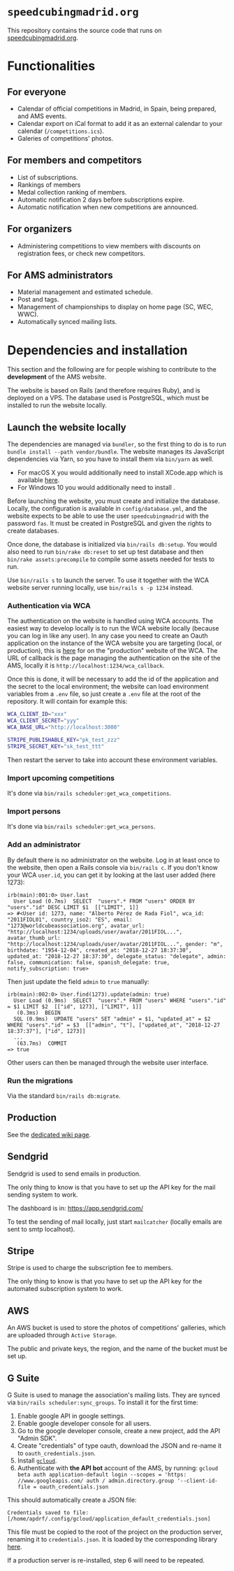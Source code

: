 # `speedcubingmadrid.org`

This repository contains the source code that runs on [speedcubingmadrid.org](http://www.speedcubingmadrid.org).

# Functionalities

## For everyone

  - Calendar of official competitions in Madrid, in Spain, being prepared, and AMS events.
  - Calendar export on iCal format to add it as an external calendar to your calendar (`/competitions.ics`).
  - Galeries of competitions' photos.

## For members and competitors

  - List of subscriptions.
  - Rankings of members
  - Medal collection ranking of members.
  - Automatic notification 2 days before subscriptions expire.
  - Automatic notification when new competitions are announced.

## For organizers

  - Administering competitions to view members with discounts on registration fees, or check new competitors.

## For AMS administrators

  - Material management and estimated schedule.
  - Post and tags.
  - Management of championships to display on home page (SC, WEC, WWC).
  - Automatically synced mailing lists.

# Dependencies and installation

This section and the following are for people wishing to contribute to the **development** of the AMS website.

The website is based on Rails (and therefore requires Ruby), and is deployed on a VPS.
The database used is PostgreSQL, which must be installed to run the website locally.

## Launch the website locally

The dependencies are managed via `bundler`, so the first thing to do is to run `bundle install --path vendor/bundle`.
The website manages its JavaScript dependencies via Yarn, so you have to install them via `bin/yarn` as well.

  - For macOS X you would additionally need to install XCode.app which is available [here](https://apps.apple.com/es/app/xcode/id497799835?mt=12).
  - For Windows 10 you would additionally need to install .

Before launching the website, you must create and initialize the database.
Locally, the configuration is available in `config/database.yml`, and the website expects to be able to use the user `speedcubingmadrid` with the password `fas`.
It must be created in PostgreSQL and given the rights to create databases.

Once done, the database is initialized via `bin/rails db:setup`. You would also need to run `bin/rake db:reset` to set up test database and then `bin/rake assets:precompile` to compile some assets needed for tests to run.

Use `bin/rails s` to launch the server. To use it together with the WCA website server running locally, use `bin/rails s -p 1234` instead.

### Authentication via WCA

The authentication on the website is handled using WCA accounts.
The easiest way to develop locally is to run the WCA website locally (because you can log in like any user).
In any case you need to create an Oauth application on the instance of the WCA website you are targeting (local, or production), this is [here](https://www.worldcubeassociation.org/oauth/applications) for on the "production" website of the WCA.
The URL of callback is the page managing the authentication on the site of the AMS, locally it is `http://localhost:1234/wca_callback`.

Once this is done, it will be necessary to add the id of the application and the secret to the local environment; the website can load environment variables from a `.env` file, so just create a `.env` file at the root of the repository.
It will contain for example this:

```bash
WCA_CLIENT_ID="xxx"
WCA_CLIENT_SECRET="yyy"
WCA_BASE_URL="http://localhost:3000"

STRIPE_PUBLISHABLE_KEY="pk_test_zzz"
STRIPE_SECRET_KEY="sk_test_ttt"
```

Then restart the server to take into account these environment variables.

### Import upcoming competitions

It's done via `bin/rails scheduler:get_wca_competitions`.

### Import persons

It's done via `bin/rails scheduler:get_wca_persons`.

### Add an administrator

By default there is no administrator on the website.
Log in at least once to the website, then open a Rails console via `bin/rails c`.
If you don't know your WCA `user.id`, you can get it by looking at the last user added (here 1273):

```
irb(main):001:0> User.last
  User Load (0.7ms)  SELECT  "users".* FROM "users" ORDER BY "users"."id" DESC LIMIT $1  [["LIMIT", 1]]
=> #<User id: 1273, name: "Alberto Pérez de Rada Fiol", wca_id: "2011FIOL01", country_iso2: "ES", email: "1273@worldcubeassociation.org", avatar_url: "http://localhost:1234/uploads/user/avatar/2011FIOL...", avatar_thumb_url: "http://localhost:1234/uploads/user/avatar/2011FIOL...", gender: "m", birthdate: "1954-12-04", created_at: "2018-12-27 18:37:30", updated_at: "2018-12-27 18:37:30", delegate_status: "delegate", admin: false, communication: false, spanish_delegate: true, notify_subscription: true>
```

Then just update the field `admin` to `true` manually:

```
irb(main):002:0> User.find(1273).update(admin: true)
  User Load (0.9ms)  SELECT  "users".* FROM "users" WHERE "users"."id" = $1 LIMIT $2  [["id", 1273], ["LIMIT", 1]]
   (0.3ms)  BEGIN
  SQL (0.9ms)  UPDATE "users" SET "admin" = $1, "updated_at" = $2 WHERE "users"."id" = $3  [["admin", "t"], ["updated_at", "2018-12-27 18:37:37"], ["id", 1273]]
  ...
   (63.7ms)  COMMIT
=> true
```

Other users can then be managed through the website user interface.

### Run the migrations

Via the standard `bin/rails db:migrate`.

## Production

See the [dedicated wiki page](https://github.com/speedcubingmadrid/speedcubingmadrid.org/wiki/AMS-Production-Server).

## Sendgrid

Sendgrid is used to send emails in production.

The only thing to know is that you have to set up the API key for the mail sending system to work.

The dashboard is in: https://app.sendgrid.com/

To test the sending of mail locally, just start `mailcatcher` (locally emails are sent to smtp localhost).

## Stripe

Stripe is used to charge the subscription fee to members.

The only thing to know is that you have to set up the API key for the automated subscription system to work.

## AWS

An AWS bucket is used to store the photos of competitions' galleries, which are uploaded through `Active Storage`.

The public and private keys, the region, and the name of the bucket must be set up.

## G Suite

G Suite is used to manage the association's mailing lists. They are synced via `bin/rails scheduler:sync_groups`. To install it for the first time:

  1. Enable google API in google settings.
  2. Enable google developer console for all users.
  3. Go to the google developer console, create a new project, add the API "Admin SDK".
  4. Create "credentials" of type oauth, download the JSON and re-name it to `oauth_credentials.json`.
  5. Install [`gcloud`](https://cloud.google.com/sdk/docs/quickstart-debian-ubuntu).
  6. Authenticate with **the API bot** account of the AMS, by running: `gcloud beta auth application-default login --scopes = 'https: //www.googleapis.com/ auth / admin.directory.group '--client-id-file = oauth_credentials.json`

This should automatically create a JSON file:

```
Credentials saved to file: [/home/apdrf/.config/gcloud/application_default_credentials.json]
```

This file must be copied to the root of the project on the production server, renaming it to `credentials.json`. It is loaded by the corresponding library [here](https://github.com/speedcubingmadrid/speedcubingmadrid.org/blob/master/lib/gsuite_mailing_lists.rb#L4).

If a production server is re-installed, step 6 will need to be repeated.
